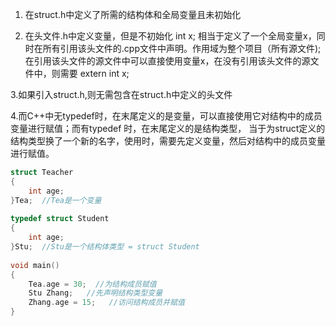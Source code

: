 ﻿1. 在struct.h中定义了所需的结构体和全局变量且未初始化

2. 在头文件.h中定义变量，但是不初始化
int x;
相当于定义了一个全局变量x，同时在所有引用该头文件的.cpp文件中声明。作用域为整个项目（所有源文件);
在引用该头文件的源文件中可以直接使用变量x，在没有引用该头文件的源文件中，则需要 extern int x;

3.如果引入struct.h,则无需包含在struct.h中定义的头文件

4.而C++中无typedef时，在末尾定义的是变量，可以直接使用它对结构中的成员变量进行赋值；而有typedef 时，在末尾定义的是结构类型，
当于为struct定义的结构类型换了一个新的名字，使用时，需要先定义变量，然后对结构中的成员变量进行赋值。
```C++
struct Teacher
{   
    int age;
}Tea;  //Tea是一个变量  
​
typedef struct Student
{   
    int age;
}Stu;  //Stu是一个结构体类型 = struct Student
​
void main()
{
    Tea.age = 30;  //为结构成员赋值
    Stu Zhang;   //先声明结构类型变量
    Zhang.age = 15;   //访问结构成员并赋值
}
```